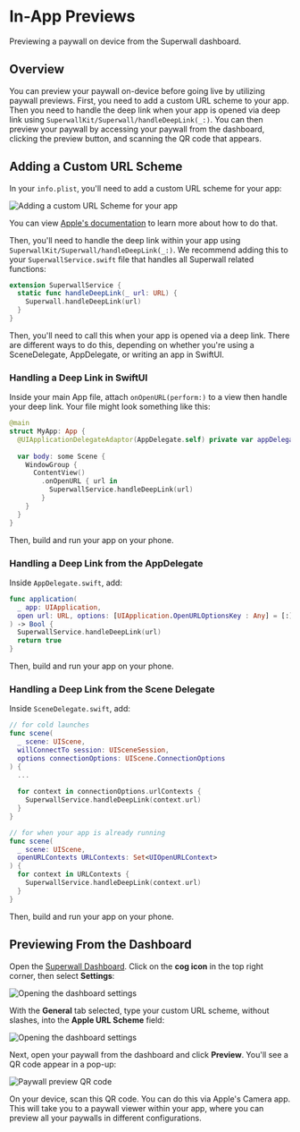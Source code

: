 # In-App Previews

Previewing a paywall on device from the Superwall dashboard.

## Overview

You can preview your paywall on-device before going live by utilizing paywall previews. First, you need to add a custom URL scheme to your app. Then you need to handle the deep link when your app is opened via deep link using ``SuperwallKit/Superwall/handleDeepLink(_:)``. You can then preview your paywall by accessing your paywall from the dashboard, clicking the preview button, and scanning the QR code that appears.

## Adding a Custom URL Scheme

In your `info.plist`, you'll need to add a custom URL scheme for your app:

![Adding a custom URL Scheme for your app](customUrlScheme.png)

You can view [Apple's documentation](https://developer.apple.com/documentation/xcode/defining-a-custom-url-scheme-for-your-app) to learn more about how to do that.

Then, you'll need to handle the deep link within your app using ``SuperwallKit/Superwall/handleDeepLink(_:)``. We recommend adding this to your `SuperwallService.swift` file that handles all Superwall related functions:

```swift
extension SuperwallService {
  static func handleDeepLink(_ url: URL) {
    Superwall.handleDeepLink(url)
  }
}
```

Then, you'll need to call this when your app is opened via a deep link. There are different ways to do this, depending on whether you're using a SceneDelegate, AppDelegate, or writing an app in SwiftUI.

### Handling a Deep Link in SwiftUI

Inside your main App file, attach `onOpenURL(perform:)` to a view then handle your deep link. Your file might look something like this:

```swift
@main
struct MyApp: App {
  @UIApplicationDelegateAdaptor(AppDelegate.self) private var appDelegate
  
  var body: some Scene {
    WindowGroup {
      ContentView()
        .onOpenURL { url in
          SuperwallService.handleDeepLink(url)
        }
    }
  }
}
```

Then, build and run your app on your phone.

### Handling a Deep Link from the AppDelegate

Inside `AppDelegate.swift`, add:

```swift
func application(
  _ app: UIApplication, 
  open url: URL, options: [UIApplication.OpenURLOptionsKey : Any] = [:]
) -> Bool {
  SuperwallService.handleDeepLink(url)
  return true
}
```

Then, build and run your app on your phone.

### Handling a Deep Link from the Scene Delegate

Inside `SceneDelegate.swift`, add:

```swift
// for cold launches
func scene(
  _ scene: UIScene, 
  willConnectTo session: UISceneSession, 
  options connectionOptions: UIScene.ConnectionOptions
) {
  ...
  
  for context in connectionOptions.urlContexts {
    SuperwallService.handleDeepLink(context.url)
  }
}

// for when your app is already running
func scene(
  _ scene: UIScene, 
  openURLContexts URLContexts: Set<UIOpenURLContext>
) {
  for context in URLContexts {
    SuperwallService.handleDeepLink(context.url)
  }
}
```

Then, build and run your app on your phone.

## Previewing From the Dashboard

Open the [Superwall Dashboard](https://superwall.com/dashboard). Click on the **cog icon** in the top right corner, then select **Settings**:

![Opening the dashboard settings](settings.png)

With the **General** tab selected, type your custom URL scheme, without slashes, into the **Apple URL Scheme** field:

![Opening the dashboard settings](dashboardUrlScheme.png)

Next, open your paywall from the dashboard and click **Preview**. You'll see a QR code appear in a pop-up:

![Paywall preview QR code](qrCode.png)

On your device, scan this QR code. You can do this via Apple's Camera app. This will take you to a paywall viewer within your app, where you can preview all your paywalls in different configurations.
